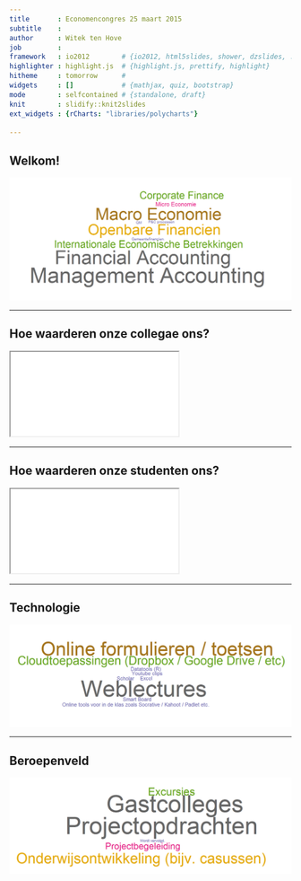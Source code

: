 ```yaml
---
title       : Economencongres 25 maart 2015
subtitle    : 
author      : Witek ten Hove
job         : 
framework   : io2012        # {io2012, html5slides, shower, dzslides, ...}
highlighter : highlight.js  # {highlight.js, prettify, highlight}
hitheme     : tomorrow      # 
widgets     : []            # {mathjax, quiz, bootstrap}
mode        : selfcontained # {standalone, draft}
knit        : slidify::knit2slides
ext_widgets : {rCharts: "libraries/polycharts"}

---
```

<script type="text/javascript" src="http://www.google.com/jsapi"></script>
<script src='http://ramnathv.github.io/rCharts/libraries/widgets/polycharts/js/polychart2.standalone.js' type='text/javascript'></script>
## Welkom! 

![No Image](wordcloud.png)

---

## Hoe waarderen onze collegae ons?

<iframe src='Docenten.html'></iframe>

---

## Hoe waarderen onze studenten ons?

<iframe src='Studenten.html'></iframe>

---

## Technologie

![No Image](technology.png)

---

## Beroepenveld

![No Image](involvement.png)
